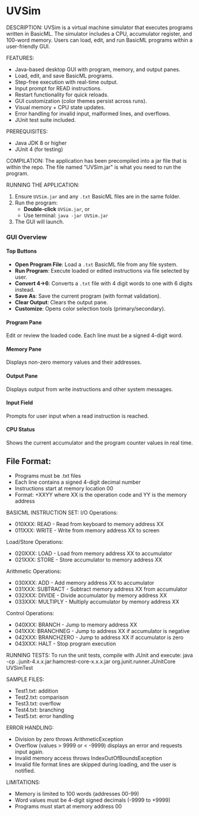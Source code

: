 UVSim 
==========================================

DESCRIPTION:
UVSim is a virtual machine simulator that executes programs written in BasicML.
The simulator includes a CPU, accumulator register, and 100-word memory.
Users can load, edit, and run BasicML programs within a user-friendly GUI.

FEATURES:
- Java-based desktop GUI with program, memory, and output panes.
- Load, edit, and save BasicML programs.
- Step-free execution with real-time output.
- Input prompt for READ instructions.
- Restart functionality for quick reloads.
- GUI customization (color themes persist across runs).
- Visual memory + CPU state updates.
- Error handling for invalid input, malformed lines, and overflows.
- JUnit test suite included.

PREREQUISITES:
- Java JDK 8 or higher
- JUnit 4 (for testing)

COMPILATION:
The application has been precompiled into a jar file that is within the repo.
The file named "UVSim.jar" is what you need to run the program.

RUNNING THE APPLICATION:
1. Ensure `UVSim.jar` and any `.txt` BasicML files are in the same folder.
2. Run the program:
    - **Double-click** `UVSim.jar`, or
    - Use terminal: `java -jar UVSim.jar`
3. The GUI will launch.

### GUI Overview

#### Top Buttons
- **Open Program File**: Load a `.txt` BasicML file from any file system.
- **Run Program**: Execute loaded or edited instructions via file selected by user.
- **Convert 4->6**: Converts a `.txt` file with 4 digit words to one with 6 digits instead.
- **Save As**: Save the current program (with format validation).
- **Clear Output**: Clears the output pane.
- **Customize**: Opens color selection tools (primary/secondary).

#### Program Pane
Edit or review the loaded code. Each line must be a signed 4-digit word.

#### Memory Pane
Displays non-zero memory values and their addresses.

#### Output Pane
Displays output from write instructions and other system messages.

#### Input Field
Prompts for user input when a read instruction is reached.

#### CPU Status
Shows the current accumulator and the program counter values in real time.

## File Format:
- Programs must be .txt files
- Each line contains a signed 4-digit decimal number
- Instructions start at memory location 00
- Format: +XXYY where XX is the operation code and YY is the memory address

BASICML INSTRUCTION SET:
I/O Operations:
- 010XXX: READ - Read from keyboard to memory address XX
- 011XXX: WRITE - Write from memory address XX to screen

Load/Store Operations:
- 020XXX: LOAD - Load from memory address XX to accumulator
- 021XXX: STORE - Store accumulator to memory address XX

Arithmetic Operations:
- 030XXX: ADD - Add memory address XX to accumulator
- 031XXX: SUBTRACT - Subtract memory address XX from accumulator
- 032XXX: DIVIDE - Divide accumulator by memory address XX
- 033XXX: MULTIPLY - Multiply accumulator by memory address XX

Control Operations:
- 040XXX: BRANCH - Jump to memory address XX
- 041XXX: BRANCHNEG - Jump to address XX if accumulator is negative
- 042XXX: BRANCHZERO - Jump to address XX if accumulator is zero
- 043XXX: HALT - Stop program execution

RUNNING TESTS:
To run the unit tests, compile with JUnit and execute:
java -cp .:junit-4.x.x.jar:hamcrest-core-x.x.x.jar org.junit.runner.JUnitCore UVSimTest

SAMPLE FILES:
- Test1.txt: addition
- Test2.txt: comparison
- Test3.txt: overflow
- Test4.txt: branching
- Test5.txt: error handling

ERROR HANDLING:
- Division by zero throws ArithmeticException
- Overflow (values > 9999 or < -9999) displays an error and requests input again.
- Invalid memory access throws IndexOutOfBoundsException
- Invalid file format lines are skipped during loading, and the user is notified.

LIMITATIONS:
- Memory is limited to 100 words (addresses 00-99)
- Word values must be 4-digit signed decimals (-9999 to +9999)
- Programs must start at memory address 00
